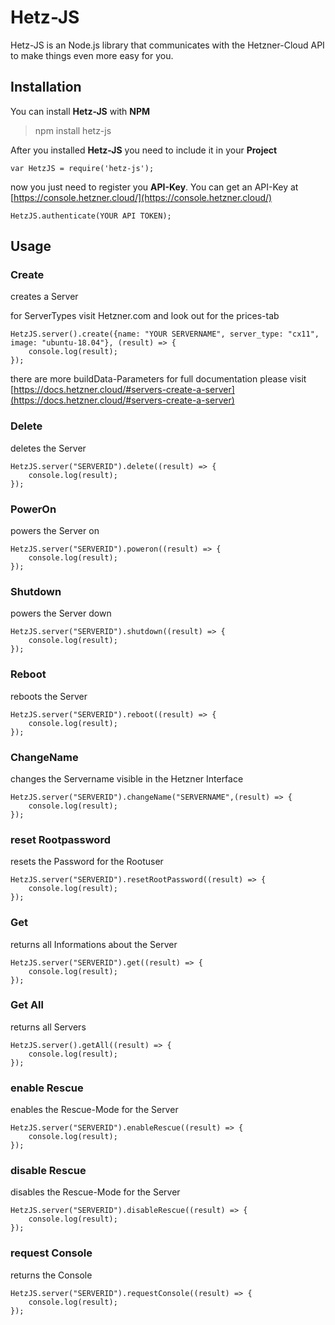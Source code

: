 # Hetz-JS

Hetz-JS is an Node.js library that communicates with the Hetzner-Cloud API to make things even more easy for you.

## Installation

You can install **Hetz-JS** with **NPM**

> npm install hetz-js

After you installed **Hetz-JS** you need to include it in your **Project**

    var HetzJS = require('hetz-js');

now you just need to register you **API-Key**. You can get an API-Key at [https://console.hetzner.cloud/](https://console.hetzner.cloud/)

    HetzJS.authenticate(YOUR API TOKEN);

## Usage

### Create

creates a Server

for ServerTypes visit Hetzner.com and look out for the prices-tab

    HetzJS.server().create({name: "YOUR SERVERNAME", server_type: "cx11", image: "ubuntu-18.04"}, (result) => {
        console.log(result);
    });

there are more buildData-Parameters for full documentation please visit [https://docs.hetzner.cloud/#servers-create-a-server](https://docs.hetzner.cloud/#servers-create-a-server)

### Delete

deletes the Server

    HetzJS.server("SERVERID").delete((result) => {
        console.log(result);
    });

### PowerOn

powers the Server on

    HetzJS.server("SERVERID").poweron((result) => {
        console.log(result);
    });

### Shutdown

powers the Server down

    HetzJS.server("SERVERID").shutdown((result) => {
        console.log(result);
    });

### Reboot

reboots the Server

    HetzJS.server("SERVERID").reboot((result) => {
        console.log(result);
    });

### ChangeName

changes the Servername visible in the Hetzner Interface

    HetzJS.server("SERVERID").changeName("SERVERNAME",(result) => {
        console.log(result);
    });

### reset Rootpassword

resets the Password for the Rootuser

    HetzJS.server("SERVERID").resetRootPassword((result) => {
        console.log(result);
    });

### Get

returns all Informations about the Server

    HetzJS.server("SERVERID").get((result) => {
        console.log(result);
    });

### Get All

returns all Servers

    HetzJS.server().getAll((result) => {
        console.log(result);
    });

### enable Rescue

enables the Rescue-Mode for the Server

    HetzJS.server("SERVERID").enableRescue((result) => {
        console.log(result);
    });

### disable Rescue

disables the Rescue-Mode for the Server

    HetzJS.server("SERVERID").disableRescue((result) => {
        console.log(result);
    });

### request Console

returns the Console

    HetzJS.server("SERVERID").requestConsole((result) => {
        console.log(result);
    });
